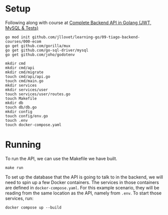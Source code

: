 # Setup

Following along with course at [Complete Backend API in Golang (JWT, MySQL & Tests)](https://www.youtube.com/watch?v=7VLmLOiQ3ck&ab_channel=Tiago)

```shell
go mod init github.com/jllovet/learning-go/09-tiago-backend-courses/000-ecom
go get github.com/gorilla/mux
go get github.com/go-sql-driver/mysql
go get github.com/joho/godotenv
```

```shell
mkdir cmd
mkdir cmd/api
mkdir cmd/migrate
touch cmd/api/api.go
touch cmd/main.go
mkdir services
mkdir services/user
touch services/user/routes.go
touch Makefile
mkdir db
touch db/db.go
mkdir config
touch config/env.go
touch .env
touch docker-compose.yaml
```

# Running

To run the API, we can use the Makefile we have built.

```shell
make run
```

To set up the database that the API is going to talk to in the backend, we will need to spin up a few Docker containers. The services in those containers are defined in `docker-compose.yaml`. For this example scenario, they will be reading from the same location as the API, namely from `.env`. To start those services, run:

```shell
docker compose up --build
```
